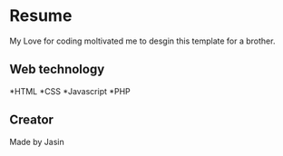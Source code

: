 # Resume
My Love for coding moltivated me to desgin this template for a brother.
## Web technology
*HTML
*CSS
*Javascript
*PHP
## Creator
Made by Jasin

